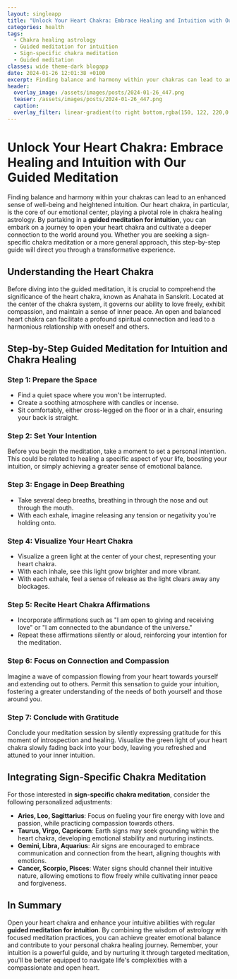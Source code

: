 ```yaml
---
layout: singleapp
title: "Unlock Your Heart Chakra: Embrace Healing and Intuition with Our Guided Meditation"
categories: health
tags:
  - Chakra healing astrology
  - Guided meditation for intuition
  - Sign-specific chakra meditation
  - Guided meditation
classes: wide theme-dark blogapp
date: 2024-01-26 12:01:38 +0100
excerpt: Finding balance and harmony within your chakras can lead to an enhanced sense of well-being and heightened intuition.
header:
  overlay_image: /assets/images/posts/2024-01-26_447.png
  teaser: /assets/images/posts/2024-01-26_447.png
  caption: 
  overlay_filter: linear-gradient(to right bottom,rgba(150, 122, 220,0.8), rgba(255,245,208,0.5))
---
```

# Unlock Your Heart Chakra: Embrace Healing and Intuition with Our Guided Meditation

Finding balance and harmony within your chakras can lead to an enhanced sense of well-being and heightened intuition. Our heart chakra, in particular, is the core of our emotional center, playing a pivotal role in chakra healing astrology. By partaking in a **guided meditation for intuition**, you can embark on a journey to open your heart chakra and cultivate a deeper connection to the world around you. Whether you are seeking a sign-specific chakra meditation or a more general approach, this step-by-step guide will direct you through a transformative experience.

## Understanding the Heart Chakra

Before diving into the guided meditation, it is crucial to comprehend the significance of the heart chakra, known as Anahata in Sanskrit. Located at the center of the chakra system, it governs our ability to love freely, exhibit compassion, and maintain a sense of inner peace. An open and balanced heart chakra can facilitate a profound spiritual connection and lead to a harmonious relationship with oneself and others.

## Step-by-Step Guided Meditation for Intuition and Chakra Healing

### Step 1: Prepare the Space
* Find a quiet space where you won't be interrupted.
* Create a soothing atmosphere with candles or incense.
* Sit comfortably, either cross-legged on the floor or in a chair, ensuring your back is straight.

### Step 2: Set Your Intention
Before you begin the meditation, take a moment to set a personal intention. This could be related to healing a specific aspect of your life, boosting your intuition, or simply achieving a greater sense of emotional balance.

### Step 3: Engage in Deep Breathing 
* Take several deep breaths, breathing in through the nose and out through the mouth.
* With each exhale, imagine releasing any tension or negativity you're holding onto.

### Step 4: Visualize Your Heart Chakra
* Visualize a green light at the center of your chest, representing your heart chakra.
* With each inhale, see this light grow brighter and more vibrant.
* With each exhale, feel a sense of release as the light clears away any blockages.

### Step 5: Recite Heart Chakra Affirmations
* Incorporate affirmations such as "I am open to giving and receiving love" or "I am connected to the abundance of the universe."
* Repeat these affirmations silently or aloud, reinforcing your intention for the meditation.

### Step 6: Focus on Connection and Compassion
Imagine a wave of compassion flowing from your heart towards yourself and extending out to others. Permit this sensation to guide your intuition, fostering a greater understanding of the needs of both yourself and those around you.

### Step 7: Conclude with Gratitude
Conclude your meditation session by silently expressing gratitude for this moment of introspection and healing. Visualize the green light of your heart chakra slowly fading back into your body, leaving you refreshed and attuned to your inner intuition.

## Integrating Sign-Specific Chakra Meditation

For those interested in **sign-specific chakra meditation**, consider the following personalized adjustments:

* **Aries, Leo, Sagittarius**: Focus on fueling your fire energy with love and passion, while practicing compassion towards others.
* **Taurus, Virgo, Capricorn**: Earth signs may seek grounding within the heart chakra, developing emotional stability and nurturing instincts.
* **Gemini, Libra, Aquarius**: Air signs are encouraged to embrace communication and connection from the heart, aligning thoughts with emotions.
* **Cancer, Scorpio, Pisces**: Water signs should channel their intuitive nature, allowing emotions to flow freely while cultivating inner peace and forgiveness.

## In Summary

Open your heart chakra and enhance your intuitive abilities with regular **guided meditation for intuition**. By combining the wisdom of astrology with focused meditation practices, you can achieve greater emotional balance and contribute to your personal chakra healing journey. Remember, your intuition is a powerful guide, and by nurturing it through targeted meditation, you'll be better equipped to navigate life's complexities with a compassionate and open heart.